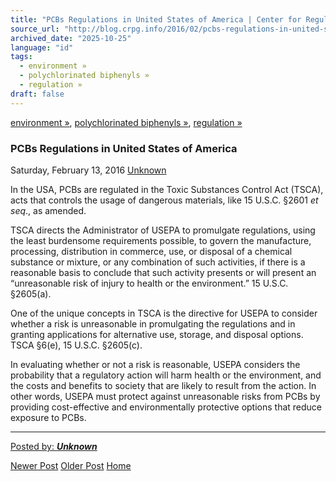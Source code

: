 ```yaml
---
title: "PCBs Regulations in United States of America | Center for Regulation, Policy and Governance (CRPG)"
source_url: "http://blog.crpg.info/2016/02/pcbs-regulations-in-united-states-of.html"
archived_date: "2025-10-25"
language: "id"
tags:
  - environment »
  - polychlorinated biphenyls »
  - regulation »
draft: false
---
```


[environment »](http://blog.crpg.info/search/label/environment), [polychlorinated biphenyls »](http://blog.crpg.info/search/label/polychlorinated%20biphenyls), [regulation »](http://blog.crpg.info/search/label/regulation)

###  PCBs Regulations in United States of America 

Saturday, February 13, 2016  [ Unknown ](https://www.blogger.com/profile/12321041940010171940 "author profile")

  


In the USA, PCBs are regulated in the Toxic Substances Control Act (TSCA), acts that controls the usage of dangerous materials, like 15 U.S.C. §2601 _et_ _seq_., as amended.

  


TSCA directs the Administrator of USEPA to promulgate regulations, using the least burdensome requirements possible, to govern the manufacture, processing, distribution in commerce, use, or disposal of a chemical substance or mixture, or any combination of such activities, if there is a reasonable basis to conclude that such activity presents or will present an “unreasonable risk of injury to health or the environment.” 15 U.S.C. §2605(a).

  


One of the unique concepts in TSCA is the directive for USEPA to consider whether a risk is unreasonable in promulgating the regulations and in granting applications for alternative use, storage, and disposal options. TSCA §6(e), 15 U.S.C. §2605(c).

  


In evaluating whether or not a risk is reasonable, USEPA considers the probability that a regulatory action will harm health or the environment, and the costs and benefits to society that are likely to result from the action. In other words, USEPA must protect against unreasonable risks from PCBs by providing cost-effective and environmentally protective options that reduce exposure to PCBs.

  


* * *

[ Posted by: _**Unknown**_ ](https://www.blogger.com/profile/12321041940010171940 "author profile")

[ ](https://www.blogger.com/email-post/1800407982648215581/6567436150554066824 "Email Post") [ ](https://www.blogger.com/post-edit.g?blogID=1800407982648215581&postID=6567436150554066824&from=pencil "Edit Post")

[Newer Post](http://blog.crpg.info/2016/02/indonesia-ogp-irm-report-open-for.html "Newer Post") [Older Post](http://blog.crpg.info/2016/02/getting-to-know-pcbs-regulations-in.html "Older Post") [Home](http://blog.crpg.info/)
